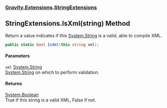 ### [Gravity.Extensions](./Gravity-Extensions.md 'Gravity.Extensions').[StringExtensions](./Gravity-Extensions-StringExtensions.md 'Gravity.Extensions.StringExtensions')
## StringExtensions.IsXml(string) Method
Return a value indicates if this [System.String](https://docs.microsoft.com/en-us/dotnet/api/System.String 'System.String') is a valid, able to compile XML.  
```csharp
public static bool IsXml(this string xml);
```
#### Parameters
<a name='Gravity-Extensions-StringExtensions-IsXml(string)-xml'></a>
`xml` [System.String](https://docs.microsoft.com/en-us/dotnet/api/System.String 'System.String')  
[System.String](https://docs.microsoft.com/en-us/dotnet/api/System.String 'System.String') on which to perform validation.  
  
#### Returns
[System.Boolean](https://docs.microsoft.com/en-us/dotnet/api/System.Boolean 'System.Boolean')  
True if this string is a valid XML, False if not.  
